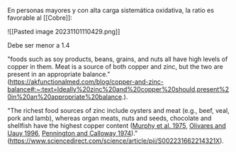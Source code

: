 
En personas mayores y con alta carga sistemática oxidativa, la ratio es favorable al [[Cobre]]:

![[Pasted image 20231101110429.png]]

Debe ser menor a 1.4

"foods such as soy products, beans, grains, and nuts all have high levels of copper in them. Meat is a source of both copper and zinc, but the two are present in an appropriate balance." (https://akfunctionalmed.com/blog/copper-and-zinc-balance#:~:text=Ideally%20zinc%20and%20copper%20should,present%20in%20an%20appropriate%20balance.).

"The richest food sources of zinc include oysters and meat (e.g., beef, veal, pork and lamb), whereas organ meats, nuts and seeds, chocolate and shellfish have the highest copper content ([Murphy et al. 1975](https://www.sciencedirect.com/science/article/pii/S002231662214321X#bib22), [Olivares and Uauy 1996](https://www.sciencedirect.com/science/article/pii/S002231662214321X#bib25), [Pennington and Calloway 1974](https://www.sciencedirect.com/science/article/pii/S002231662214321X#bib26))." (https://www.sciencedirect.com/science/article/pii/S002231662214321X).



